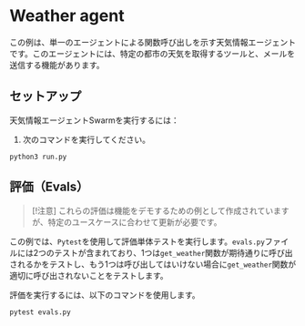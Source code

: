 # Weather agent

この例は、単一のエージェントによる関数呼び出しを示す天気情報エージェントです。このエージェントには、特定の都市の天気を取得するツールと、メールを送信する機能があります。

## セットアップ

天気情報エージェントSwarmを実行するには：

1. 次のコマンドを実行してください。

```shell
python3 run.py
```

## 評価（Evals）

> [!注意]
> これらの評価は機能をデモするための例として作成されていますが、特定のユースケースに合わせて更新が必要です。

この例では、`Pytest`を使用して評価単体テストを実行します。`evals.py`ファイルには2つのテストが含まれており、1つは`get_weather`関数が期待通りに呼び出されるかをテストし、もう1つは呼び出してはいけない場合に`get_weather`関数が適切に呼び出されないことをテストします。

評価を実行するには、以下のコマンドを使用します。

```shell
pytest evals.py
```
